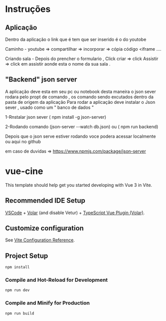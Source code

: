 # Instruções
## Aplicação 
Dentro da aplicação o link que é tem que ser inserido é o do youtobe 

Caminho - youtube => compartilhar => incorporar  => cópia código  <iframe ....  
                                                                  
Criando sala - Depois do prencher o formulario , Click criar => click Assistir => click em assistir aonde esta o nome da sua sala .
  
## "Backend" json server 
A aplicação deve esta em seu pc ou notebook desta maneira o json sever rodara pelo propt de comando ,  os comando sendo  excutados dentro da pasta de origem da aplicação 
Para rodar a aplicação deve instalar o Json sever , usado como um " banco de dados "

1-Rnstalar json sever ( npm install -g json-server)

2-Rodando comando (json-server --watch db.json) ou ( npm run backend)

Depois que o json serve estiver rodando voce podera acessar localmente ou aqui no github

em caso de duvidas => https://www.npmjs.com/package/json-server

# vue-cine

This template should help get you started developing with Vue 3 in Vite.

## Recommended IDE Setup

[VSCode](https://code.visualstudio.com/) + [Volar](https://marketplace.visualstudio.com/items?itemName=Vue.volar) (and disable Vetur) + [TypeScript Vue Plugin (Volar)](https://marketplace.visualstudio.com/items?itemName=Vue.vscode-typescript-vue-plugin).

## Customize configuration

See [Vite Configuration Reference](https://vitejs.dev/config/).

## Project Setup

```sh
npm install
```

### Compile and Hot-Reload for Development

```sh
npm run dev
```

### Compile and Minify for Production

```sh
npm run build
```
